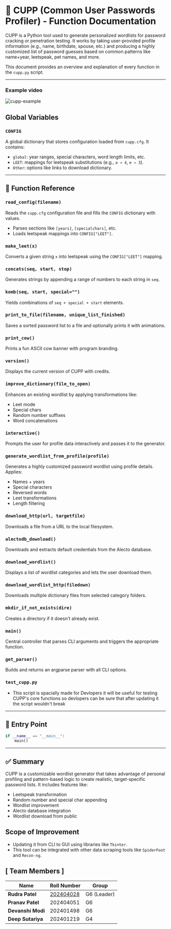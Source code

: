 # 🔐 CUPP (Common User Passwords Profiler) - Function Documentation

CUPP is a Python tool used to generate personalized wordlists for password cracking or penetration testing.
It works by taking user-provided profile information (e.g., name, birthdate, spouse, etc.) and producing a
highly customized list of password guesses based on common patterns like name+year, leetspeak, pet names,
and more.

This document provides an overview and explanation of every function in the `cupp.py` script.

---

### Example video

![cupp-example](screenshots/cupp-example.gif)

## Global Variables

### `CONFIG`

A global dictionary that stores configuration loaded from `cupp.cfg`. It contains:

- `global`: year ranges, special characters, word length limits, etc.
- `LEET`: mappings for leetspeak substitutions (e.g., `a → 4`, `e → 3`).
- `Other`: options like links to download dictionary.

---

## 🔧 Function Reference

### `read_config(filename)`

Reads the `cupp.cfg` configuration file and fills the `CONFIG` dictionary with values.

- Parses sections like `[years]`, `[specialchars]`, etc.
- Loads leetspeak mappings into `CONFIG["LEET"]`.

### `make_leet(x)`

Converts a given string `x` into leetspeak using the `CONFIG["LEET"]` mapping.

### `concats(seq, start, stop)`

Generates strings by appending a range of numbers to each string in `seq`.

### `komb(seq, start, special="")`

Yields combinations of `seq + special + start` elements.

### `print_to_file(filename, unique_list_finished)`

Saves a sorted password list to a file and optionally prints it with animations.

### `print_cow()`

Prints a fun ASCII cow banner with program branding.

### `version()`

Displays the current version of CUPP with credits.

### `improve_dictionary(file_to_open)`

Enhances an existing wordlist by applying transformations like:

- Leet mode
- Special chars
- Random number suffixes
- Word concatenations

### `interactive()`

Prompts the user for profile data interactively and passes it to the generator.

### `generate_wordlist_from_profile(profile)`

Generates a highly customized password wordlist using profile details. Applies:

- Names + years
- Special characters
- Reversed words
- Leet transformations
- Length filtering

### `download_http(url, targetfile)`

Downloads a file from a URL to the local filesystem.

### `alectodb_download()`

Downloads and extracts default credentials from the Alecto database.

### `download_wordlist()`

Displays a list of wordlist categories and lets the user download them.

### `download_wordlist_http(filedown)`

Downloads multiple dictionary files from selected category folders.

### `mkdir_if_not_exists(dire)`

Creates a directory if it doesn't already exist.

### `main()`

Central controller that parses CLI arguments and triggers the appropriate function.

### `get_parser()`

Builds and returns an argparse parser with all CLI options.

### `test_cupp.py`

- This script is spacially made for Devlopers it will be useful for testing CUPP's core functions so devlopers can be sure that after updating it the script wouldn't break

---

## 🧪 Entry Point

```python
if __name__ == "__main__":
    main()
```

---

## ✅ Summary

CUPP is a customizable wordlist generator that takes advantage of personal profiling and pattern-based logic to create realistic, target-specific password lists. It includes features like:

- Leetspeak transformation
- Random number and special char appending
- Wordlist improvement
- Alecto database integration
- Wordlist download from public

## Scope of Improvement

- Updating it from CLI to GUI using libraries like `Tkinter`.
- This tool can be integrated with other data scraping tools like `SpiderFoot` and `Recon-ng`.

## [ Team Members ]

| Name              | Roll Number                                | Group       |
| ----------------- | ------------------------------------------ | ----------- |
| **Rudra Patel**   | [202404028](mailto:202404028@daiict.ac.in) | G6 (Leader) |
| **Pranav Patel**  | 202404051                                  | G6          |
| **Devanshi Modi** | 202401498                                  | G6          |
| **Deep Sutariya** | 202401219                                  | G4          |
